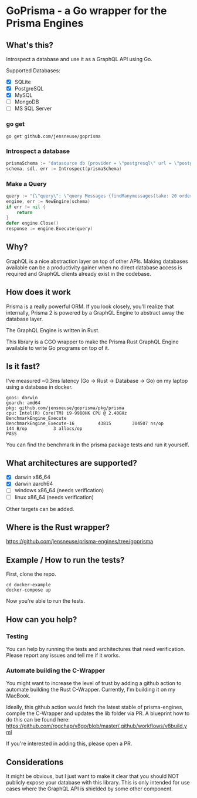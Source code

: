 # GoPrisma - a Go wrapper for the Prisma Engines

## What's this?

Introspect a database and use it as a GraphQL API using Go.

Supported Databases:
- [x] SQLite
- [x] PostgreSQL
- [x] MySQL
- [ ] MongoDB
- [ ] MS SQL Server

### go get

```shell
go get github.com/jensneuse/goprisma
```

### Introspect a database

```go
prismaSchema := "datasource db {provider = \"postgresql\" url = \"postgresql://admin:admin@localhost:54321/example?schema=public&connection_limit=20&pool_timeout=5\"}"
schema, sdl, err := Introspect(prismaSchema)
```

### Make a Query

```go
query := "{\"query\": \"query Messages {findManymessages(take: 20 orderBy: [{id: desc}]){id message users {id name}}}","variables\": {}}"
engine, err := NewEngine(schema)
if err != nil {
	return
}
defer engine.Close()
response := engine.Execute(query)
```

## Why?

GraphQL is a nice abstraction layer on top of other APIs.
Making databases available can be a productivity gainer when no direct database access is required and GraphQL clients already exist in the codebase.

## How does it work

Prisma is a really powerful ORM.
If you look closely, you'll realize that internally,
Prisma 2 is powered by a GraphQL Engine to abstract away the database layer.

The GraphQL Engine is written in Rust.

This library is a CGO wrapper to make the Prisma Rust GraphQL Engine available to write Go programs on top of it.

## Is it fast?

I've measured ~0.3ms latency (Go -> Rust -> Database -> Go) on my laptop using a database in docker.

```
goos: darwin
goarch: amd64
pkg: github.com/jensneuse/goprisma/pkg/prisma
cpu: Intel(R) Core(TM) i9-9980HK CPU @ 2.40GHz
BenchmarkEngine_Execute
BenchmarkEngine_Execute-16    	   43815	    304507 ns/op	     144 B/op	       3 allocs/op
PASS
```

You can find the benchmark in the prisma package tests and run it yourself.

## What architectures are supported?

- [x] darwin x86_64
- [x] darwin aarch64
- [ ] windows x86_64 (needs verification)
- [ ] linux x86_64 (needs verification)

Other targets can be added.

## Where is the Rust wrapper?

https://github.com/jensneuse/prisma-engines/tree/goprisma

## Example / How to run the tests?

First, clone the repo.

```shell
cd docker-example
docker-compose up
```

Now you're able to run the tests.

## How can you help?

### Testing

You can help by running the tests and architectures that need verification.
Please report any issues and tell me if it works.

### Automate building the C-Wrapper

You might want to increase the level of trust by adding a github action to automate building the Rust C-Wrapper.
Currently, I'm building it on my MacBook.

Ideally, this github action would fetch the latest stable of prisma-engines, compile the C-Wrapper and updates the lib folder via PR.
A blueprint how to do this can be found here: https://github.com/rogchap/v8go/blob/master/.github/workflows/v8build.yml

If you're interested in adding this, please open a PR.

## Considerations

It might be obvious, but I just want to make it clear that you should NOT publicly expose your database with this library.
This is only intended for use cases where the GraphQL API is shielded by some other component.
